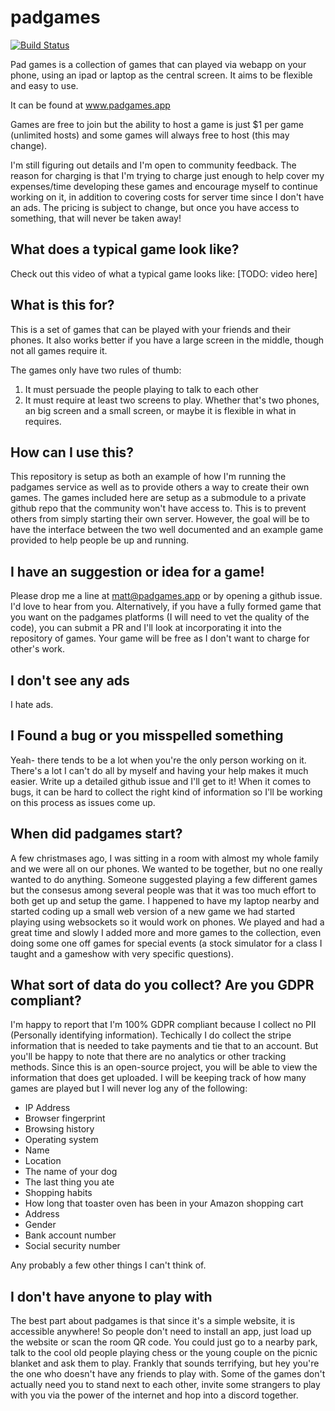 # padgames

[![Build Status](https://dev.azure.com/matthewfcarlson/padgames/_apis/build/status/matthewfcarlson.padgames?branchName=master)](https://dev.azure.com/matthewfcarlson/padgames/_build/latest?definitionId=1&branchName=master)

Pad games is a collection of games that can played via webapp on your phone, using an ipad or laptop as the central screen.
It aims to be flexible and easy to use.

It can be found at www.padgames.app

Games are free to join but the ability to host a game is just $1 per game (unlimited hosts) and some games will always free to host (this may change).

I'm still figuring out details and I'm open to community feedback.
The reason for charging is that I'm trying to charge just enough to help cover my expenses/time developing these games and encourage myself to continue working on it, in addition to covering costs for server time since I don't have an ads.
The pricing is subject to change, but once you have access to something, that will never be taken away!

## What does a typical game look like?

Check out this video of what a typical game looks like:
[TODO: video here]

## What is this for?

This is a set of games that can be played with your friends and their phones. It also works better if you have a large screen in the middle, though not all games require it. 

The games only have two rules of thumb:

 1. It must persuade the people playing to talk to each other
 2. It must require at least two screens to play. Whether that's two phones, an big screen and a small screen, or maybe it is flexible in what in requires.

## How can I use this?

This repository is setup as both an example of how I'm running the padgames service as well as to provide others a way to create their own games.
The games included here are setup as a submodule to a private github repo that the community won't have access to. 
This is to prevent others from simply starting their own server.
However, the goal will be to have the interface between the two well documented and an example game provided to help people be up and running.

## I have an suggestion or idea for a game!

Please drop me a line at matt@padgames.app or by opening a github issue.
I'd love to hear from you.
Alternatively, if you have a fully formed game that you want on the padgames platforms (I will need to vet the quality of the code), you can submit a PR and I'll look at incorporating it into the repository of games. Your game will be free as I don't want to charge for other's work.

## I don't see any ads

I hate ads.

## I Found a bug or you misspelled something

Yeah- there tends to be a lot when you're the only person working on it.
There's a lot I can't do all by myself and having your help makes it much easier.
Write up a detailed github issue and I'll get to it!
When it comes to bugs, it can be hard to collect the right kind of information so I'll be working on this process as issues come up.

## When did padgames start?

A few christmases ago, I was sitting in a room with almost my whole family and we were all on our phones.
We wanted to be together, but no one really wanted to do anything.
Someone suggested playing a few different games but the consesus among several people was that it was too much effort to both get up and setup the game.
I happened to have my laptop nearby and started coding up a small web version of a new game we had started playing using websockets so it would work on phones.
We played and had a great time and slowly I added more and more games to the collection, even doing some one off games for special events (a stock simulator for a class I taught and a gameshow with very specific questions).

## What sort of data do you collect? Are you GDPR compliant?

I'm happy to report that I'm 100% GDPR compliant because I collect no PII (Personally identifying information).
Techically I do collect the stripe information that is needed to take payments and tie that to an account.
But you'll be happy to note that there are no analytics or other tracking methods.
Since this is an open-source project, you will be able to view the information that does get uploaded.
I will be keeping track of how many games are played but I will never log any of the following:

 - IP Address
 - Browser fingerprint
 - Browsing history
 - Operating system
 - Name
 - Location
 - The name of your dog
 - The last thing you ate
 - Shopping habits
 - How long that toaster oven has been in your Amazon shopping cart
 - Address
 - Gender
 - Bank account number
 - Social security number

Any probably a few other things I can't think of.

## I don't have anyone to play with

The best part about padgames is that since it's a simple website, it is accessible anywhere! 
So people don't need to install an app, just load up the website or scan the room QR code.
You could just go to a nearby park, talk to the cool old people playing chess or the young couple on the picnic blanket and ask them to play.
Frankly that sounds terrifying, but hey you're the one who doesn't have any friends to play with.
Some of the games don't actually need you to stand next to each other, invite some strangers to play with you via the power of the internet and hop into a discord together.